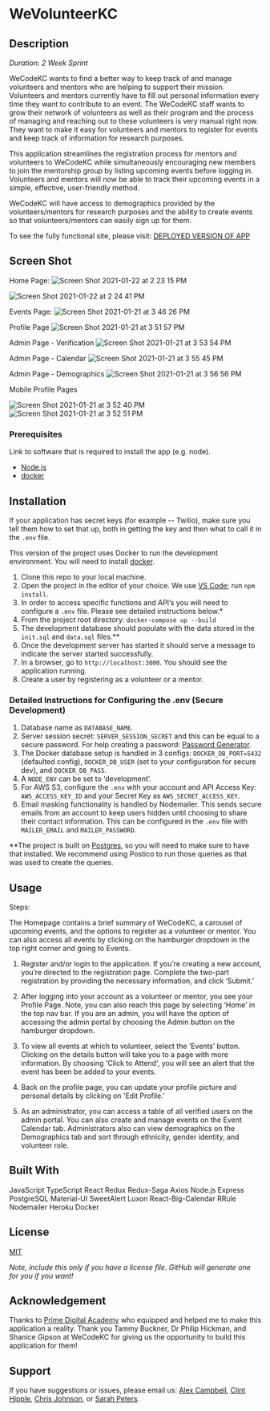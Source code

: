 # WeVolunteerKC

## Description

_Duration: 2 Week Sprint_

WeCodeKC wants to find a better way to keep track of and manage volunteers and mentors who are helping to support their mission. Volunteers and mentors currently have to fill out personal information every time they want to contribute to an event. The WeCodeKC staff wants to grow their network of volunteers as well as their program and the process of managing and reaching out to these volunteers is very manual right now. They want to make it easy for volunteers and mentors to register for events and keep track of information for research purposes.

This application streamlines the registration process for mentors and volunteers to WeCodeKC while simultaneously encouraging new members to join the mentorship group by listing upcoming events before logging in. Volunteers and mentors will now be able to track their upcoming events in a simple, effective, user-friendly method.

WeCodeKC will have access to demographics provided by the volunteers/mentors for research purposes and the ability to create events so that volunteers/mentors can easily sign up for them.

To see the fully functional site, please visit: [DEPLOYED VERSION OF APP](https://wevolunteerkc.herokuapp.com/#/home)

## Screen Shot

Home Page:
![Screen Shot 2021-01-22 at 2 23 15 PM](https://user-images.githubusercontent.com/66644958/105541446-6485d980-5cbd-11eb-8cdf-7cefc44ea0d5.png)

![Screen Shot 2021-01-22 at 2 24 41 PM](https://user-images.githubusercontent.com/66644958/105541582-9ac35900-5cbd-11eb-8ff5-3a5691d547e0.png)

Events Page:
![Screen Shot 2021-01-21 at 3 46 26 PM](https://user-images.githubusercontent.com/69406113/105417679-933e7a00-5c01-11eb-9ee9-a4473ce5f383.png)

Profile Page
![Screen Shot 2021-01-21 at 3 51 57 PM](https://user-images.githubusercontent.com/69406113/105417720-a0f3ff80-5c01-11eb-8670-b494ec42834a.png)

Admin Page - Verification
![Screen Shot 2021-01-21 at 3 53 54 PM](https://user-images.githubusercontent.com/69406113/105417760-ae10ee80-5c01-11eb-8a3f-02a7b8fe599d.png)

Admin Page - Calendar
![Screen Shot 2021-01-21 at 3 55 45 PM](https://user-images.githubusercontent.com/69406113/105417782-b6692980-5c01-11eb-936c-4c91a48ca495.png)

Admin Page - Demographics
![Screen Shot 2021-01-21 at 3 56 56 PM](https://user-images.githubusercontent.com/69406113/105417812-c1bc5500-5c01-11eb-9c45-1ef5b3057d02.png)

Mobile Profile Pages

![Screen Shot 2021-01-21 at 3 52 40 PM](https://user-images.githubusercontent.com/69406113/105417911-eadce580-5c01-11eb-9117-90b790d200d4.png)
![Screen Shot 2021-01-21 at 3 52 51 PM](https://user-images.githubusercontent.com/69406113/105417938-f6301100-5c01-11eb-98b9-99bfaa711dc3.png)

### Prerequisites

Link to software that is required to install the app (e.g. node).

- [Node.js](https://nodejs.org/en/)
- [docker](https://www.docker.com/)

## Installation

If your application has secret keys (for example -- Twilio), make sure you tell them how to set that up, both in getting the key and then what to call it in the `.env` file.

This version of the project uses Docker to run the development environment. You will need to install [docker](https://www.docker.com/).

1. Clone this repo to your local machine.
2. Open the project in the editor of your choice. We use [VS Code](https://code.visualstudio.com/); run `npm install`.
3. In order to access specific functions and API’s you will need to configure a `.env` file. Please see detailed instructions below.\*
4. From the project root directory: `docker-compose up --build`
5. The development database should populate with the data stored in the `init.sql` and `data.sql` files.\*\*
6. Once the development server has started it should serve a message to indicate the server started successfully.
7. In a browser, go to `http://localhost:3000`. You should see the application running.
8. Create a user by registering as a volunteer or a mentor.

### Detailed Instructions for Configuring the .env (Secure Development)

1. Database name as `DATABASE_NAME`.
2. Server session secret: `SERVER_SESSION_SECRET` and this can be equal to a secure password. For help creating a password: [Password Generator](https://passwordsgenerator.net/).
3. The Docker database setup is handled in 3 configs: `DOCKER_DB_PORT=5432` (defaulted config), `DOCKER_DB_USER` (set to your configuration for secure dev), and `DOCKER_DB_PASS`.
4. A `NODE_ENV` can be set to ‘development’.
5. For AWS S3, configure the `.env` with your account and API Access Key: `AWS_ACCESS_KEY_ID` and your Secret Key as `AWS_SECRET_ACCESS_KEY`.
6. Email masking functionality is handled by Nodemailer. This sends secure emails from an account to keep users hidden until choosing to share their contact information. This can be configured in the `.env` file with `MAILER_EMAIL` and `MAILER_PASSWORD`.

\*\*The project is built on [Postgres](https://www.postgresql.org/download/), so you will need to make sure to have that installed. We recommend using Postico to run those queries as that was used to create the queries.

## Usage

Steps:

The Homepage contains a brief summary of WeCodeKC, a carousel of upcoming events, and the options to register as a volunteer or mentor. You can also access all events by clicking on the hamburger dropdown in the top right corner and going to Events.

1. Register and/or login to the application. If you’re creating a new account, you’re directed to the registration page. Complete the two-part registration by providing the necessary information, and click ‘Submit.’

2. After logging into your account as a volunteer or mentor, you see your Profile Page. Note, you can also reach this page by selecting ‘Home’ in the top nav bar. If you are an admin, you will have the option of accessing the admin portal by choosing the Admin button on the hamburger dropdown.

3. To view all events at which to volunteer, select the ‘Events’ button. Clicking on the details button will take you to a page with more information. By choosing 'Click to Attend', you will see an alert that the event has been be added to your events.

4. Back on the profile page, you can update your profile picture and personal details by clicking on 'Edit Profile.'

5. As an administrator, you can access a table of all verified users on the admin portal. You can also create and manage events on the Event Calendar tab. Administrators also can view demographics on the Demographics tab and sort through ethnicity, gender identity, and volunteer role.

## Built With

JavaScript
TypeScript
React
Redux
Redux-Saga
Axios
Node.js
Express
PostgreSQL
Material-UI
SweetAlert
Luxon
React-Big-Calendar
RRule
Nodemailer
Heroku
Docker

## License

[MIT](https://choosealicense.com/licenses/mit/)

_Note, include this only if you have a license file. GitHub will generate one for you if you want!_

## Acknowledgement

Thanks to [Prime Digital Academy](www.primeacademy.io) who equipped and helped me to make this application a reality. Thank you Tammy Buckner, Dr Philip Hickman, and Shanice Gipson at WeCodeKC for giving us the opportunity to build this application for them!

## Support

If you have suggestions or issues, please email us: [Alex Campbell](alexbe.campbell@gmail.com), [Clint Hipple](clintondhipple@gmail.com), [Chris Johnson](johnny.c.alexander@gmail.com), or [Sarah Peters](sarahnpeters@gmail.com).
